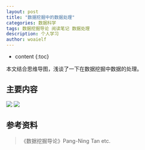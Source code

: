```yaml
---
layout: post
title: "数据挖掘中的数据处理"
categories: 数据科学
tags: 数据挖掘导论 阅读笔记 数据处理
description: 个人学习
author: woaielf
---
```


* content
{:toc}

本文结合思维导图，浅谈了一下在数据挖掘中数据的处理。




## 主要内容

![](https://raw.githubusercontent.com/woaielf/woaielf.github.io/master/_posts/Pic/3-data-mining-data1.png)
![](https://raw.githubusercontent.com/woaielf/woaielf.github.io/master/_posts/Pic/3-data-mining-data2.png)

## 参考资料

> 《数据挖掘导论》Pang-Ning Tan etc.